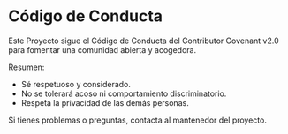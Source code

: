 # Código de Conducta

Este Proyecto sigue el Código de Conducta del Contributor Covenant v2.0 para fomentar una comunidad abierta y acogedora.

Resumen:

- Sé respetuoso y considerado.
- No se tolerará acoso ni comportamiento discriminatorio.
- Respeta la privacidad de las demás personas.

Si tienes problemas o preguntas, contacta al mantenedor del proyecto.
